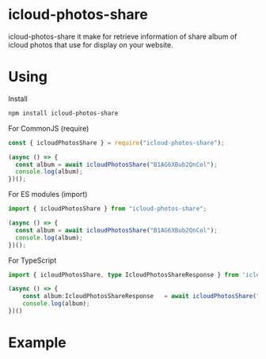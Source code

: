 # icloud-photos-share

icloud-photos-share it make for retrieve information of share album of icloud photos that use for display on your website.

# Using

Install

```bash
npm install icloud-photos-share
```

For CommonJS (require)

```javascript
const { icloudPhotosShare } = require("icloud-photos-share");

(async () => {
  const album = await icloudPhotosShare("B1AG6XBub2QnCol");
  console.log(album);
})();
```

For ES modules (import)

```javascript
import { icloudPhotosShare } from "icloud-photos-share";

(async () => {
  const album = await icloudPhotosShare("B1AG6XBub2QnCol");
  console.log(album);
})();
```

For TypeScript

```TypeScript
import { icloudPhotosShare, type IcloudPhotosShareResponse } from 'icloud-photos-share';

(async () => {
    const album:IcloudPhotosShareResponse   = await icloudPhotosShare("B1AG6XBub2QnCol");
    console.log(album);
})()
```

# Example
